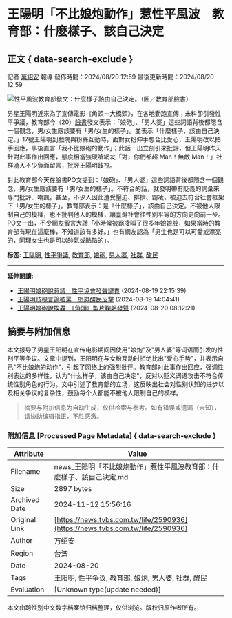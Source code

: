 # 王陽明「不比娘炮動作」惹性平風波　教育部：什麼樣子、該自己決定

## 正文 { data-search-exclude }


記者 [萬紹安](/news/searchresult/news?search_text=萬紹安) 報導 發佈時間：2024/08/20 12:59 最後更新時間：2024/08/20 12:59

![性平風波教育部發文：什麼樣子該由自己決定。（圖／教育部臉書）](https://cc.tvbs.com.tw/img/upload/2024/08/20/20240820125639-40b2addc.jpg)

男星王陽明近來為了宣傳電影《角頭－大橋頭》，在各地勤跑宣傳；未料卻引發性平爭議，教育部今（20）[臉書](https://news.tvbs.com.tw/news/searchresult/臉書/news?from=autotag)發文表示：「娘砲」、「男人婆」這些詞語背後都隱含一個觀念，男/女生應該要有「男/女生的樣子」。並表示「什麼樣子，該由自己決定。」17號王陽明到戲院與粉絲互動時，面對女粉伸手想合比愛心，王陽明改以拍手回應，事後直言「我不比娘砲的動作」；此話一出立刻引來批評，但王陽明昨天針對此事作出回應，態度相當強硬嗆網友「對，你們都超 Man！無敵 Man！」社群湧入不少負面留言，批評王陽明歧視。

對此教育部今天在臉書PO文提到：「娘砲」、「男人婆」這些詞語背後都隱含一個觀念，男/女生應該要有「男/女生的樣子」。不符合的話，就發明帶有貶義的詞彙來專門批評、嘲諷。甚至，不少人因此遭受壓迫、排擠、霸凌，被迫去符合社會框架下「男/女生的樣子」。教育部表示：是「什麼樣子」，該由自己決定。不被他人限制自己的模樣，也不批判他人的模樣，讓臺灣社會往性別平等的方向更向前一步。PO文一出，不少網友留言大讚「小時候被霸凌叫了很多年娘娘腔，如果當時的教育部有現在這麼棒，不知道該有多好。」也有網友認為「男生也是可以可愛或漂亮的，同理女生也是可以帥氣或酷酷的」。

**标签:** [王陽明](https://news.tvbs.com.tw/news/searchresult/王陽明/news), [性平爭議](https://news.tvbs.com.tw/news/searchresult/性平爭議/news), [教育部](https://news.tvbs.com.tw/news/searchresult/教育部/news), [娘砲](https://news.tvbs.com.tw/news/searchresult/娘砲/news), [男人婆](https://news.tvbs.com.tw/news/searchresult/男人婆/news), [社群](https://news.tvbs.com.tw/news/searchresult/社群/news), [酸民](https://news.tvbs.com.tw/news/searchresult/酸民/news)

---

**延伸閱讀:**

- [王陽明娘砲說惹議　性平協會發聲譴責](https://entertainment/2590391?from=life_extend) (2024-08-19 22:15:39)
- [王陽明歧視言論被罵　怒懟酸民反擊](https://entertainment/2589752?from=life_extend) (2024-08-19 14:04:41)
- [王陽明娘砲說挨轟　《角頭》製片鞠躬發聲](https://entertainment/2590533?from=life_extend) (2024-08-20 08:12:21)
<!-- tcd_original_link https://news.tvbs.com.tw/life/2590936 -->
## 摘要与附加信息

<!-- tcd_abstract -->
本文报导了男星王阳明在宣传电影期间因使用"娘炮"及"男人婆"等词语而引发的性别平等争议。文章中提到，王阳明在与女粉互动时拒绝比出"爱心手势"，并表示自己"不比娘炮的动作"，引起了网络上的强烈批评。教育部对此事作出回应，强调性别表达的多样性，认为"什么样子，该由自己决定"，反对以贬义词语攻击不符合传统性别角色的行为。文中引述了教育部的立场，这反映出社会对性别认知的进步以及相关争议的复杂性，鼓励每个人都能不被他人限制自己的模样。
<!-- tcd_abstract_end -->

> 摘要与附加信息为自动生成，仅供检索与参考。如有错误或遗漏（未知），请协助编辑指正，不胜感激。

### 附加信息 [Processed Page Metadata] { data-search-exclude }

| Attribute       | Value                                  |
|-----------------|----------------------------------------|
| Filename        | news_王陽明「不比娘炮動作」惹性平風波教育部：什麼樣子、該自己決定.md                             |
| Size            | 2897 bytes                           |
| Archived Date   | 2024-11-12 15:56:16                             |
| Original Link   | [https://news.tvbs.com.tw/life/2590936](https://news.tvbs.com.tw/life/2590936)                       |
| Author          | 万绍安                               |
| Region          | 台湾                               |
| Date            | 2024-08-20                                 |
| Tags            | 王阳明, 性平争议, 教育部, 娘炮, 男人婆, 社群, 酸民                                 |
| Evaluation            | [Unknown type(update needed)]                                 |
<!-- tcd_table_end -->

本文由跨性别中文数字档案馆归档整理，仅供浏览。版权归原作者所有。
